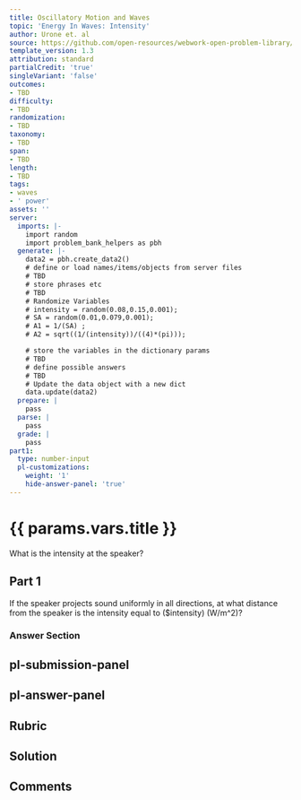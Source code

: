 ```yaml
---
title: Oscillatory Motion and Waves
topic: 'Energy In Waves: Intensity'
author: Urone et. al
source: https://github.com/open-resources/webwork-open-problem-library/tree/master/Contrib/BrockPhysics/College_Physics_Urone/16.Oscillatory_Motion_and_Waves/NU_U17-16-11-002.pg
template_version: 1.3
attribution: standard
partialCredit: 'true'
singleVariant: 'false'
outcomes:
- TBD
difficulty:
- TBD
randomization:
- TBD
taxonomy:
- TBD
span:
- TBD
length:
- TBD
tags:
- waves
- ' power'
assets: ''
server:
  imports: |-
    import random
    import problem_bank_helpers as pbh
  generate: |-
    data2 = pbh.create_data2()
    # define or load names/items/objects from server files
    # TBD
    # store phrases etc
    # TBD
    # Randomize Variables
    # intensity = random(0.08,0.15,0.001);
    # SA = random(0.01,0.079,0.001);
    # A1 = 1/(SA) ;
    # A2 = sqrt((1/(intensity))/((4)*(pi)));

    # store the variables in the dictionary params
    # TBD
    # define possible answers
    # TBD
    # Update the data object with a new dict
    data.update(data2)
  prepare: |
    pass
  parse: |
    pass
  grade: |
    pass
part1:
  type: number-input
  pl-customizations:
    weight: '1'
    hide-answer-panel: 'true'
---
```


# {{ params.vars.title }} 


What is the intensity at the speaker?

## Part 1 
 If the speaker projects sound uniformly in all directions, at what distance from the speaker is the intensity equal to ($intensity) (W/m^2)? 


 ### Answer Section


## pl-submission-panel 


## pl-answer-panel 


## Rubric 


## Solution 


## Comments 


